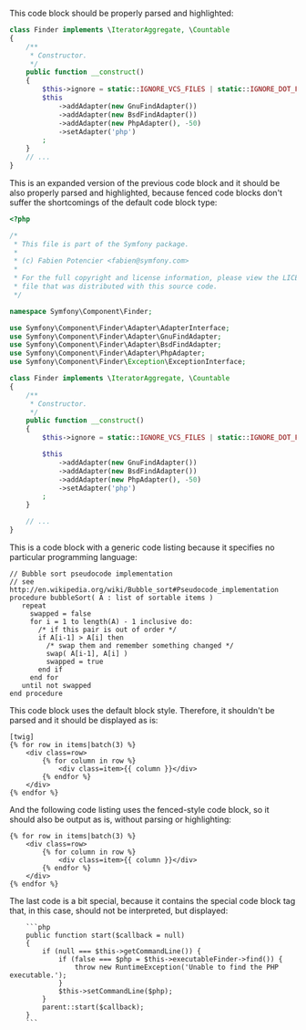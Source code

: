This code block should be properly parsed and highlighted:

```php
class Finder implements \IteratorAggregate, \Countable
{
    /**
     * Constructor.
     */
    public function __construct()
    {
        $this->ignore = static::IGNORE_VCS_FILES | static::IGNORE_DOT_FILES;
        $this
            ->addAdapter(new GnuFindAdapter())
            ->addAdapter(new BsdFindAdapter())
            ->addAdapter(new PhpAdapter(), -50)
            ->setAdapter('php')
        ;
    }
    // ...
}
```

This is an expanded version of the previous code block and it should be also
properly parsed and highlighted, because fenced code blocks don't suffer the
shortcomings of the default code block type:

```php
<?php

/*
 * This file is part of the Symfony package.
 *
 * (c) Fabien Potencier <fabien@symfony.com>
 *
 * For the full copyright and license information, please view the LICENSE
 * file that was distributed with this source code.
 */

namespace Symfony\Component\Finder;

use Symfony\Component\Finder\Adapter\AdapterInterface;
use Symfony\Component\Finder\Adapter\GnuFindAdapter;
use Symfony\Component\Finder\Adapter\BsdFindAdapter;
use Symfony\Component\Finder\Adapter\PhpAdapter;
use Symfony\Component\Finder\Exception\ExceptionInterface;

class Finder implements \IteratorAggregate, \Countable
{
    /**
     * Constructor.
     */
    public function __construct()
    {
        $this->ignore = static::IGNORE_VCS_FILES | static::IGNORE_DOT_FILES;

        $this
            ->addAdapter(new GnuFindAdapter())
            ->addAdapter(new BsdFindAdapter())
            ->addAdapter(new PhpAdapter(), -50)
            ->setAdapter('php')
        ;
    }

    // ...
}
```

This is a code block with a generic code listing because it specifies no particular
programming language:

```
// Bubble sort pseudocode implementation
// see http://en.wikipedia.org/wiki/Bubble_sort#Pseudocode_implementation
procedure bubbleSort( A : list of sortable items )
   repeat
     swapped = false
     for i = 1 to length(A) - 1 inclusive do:
       /* if this pair is out of order */
       if A[i-1] > A[i] then
         /* swap them and remember something changed */
         swap( A[i-1], A[i] )
         swapped = true
       end if
     end for
   until not swapped
end procedure
```

This code block uses the default block style. Therefore, it shouldn't be
parsed and it should be displayed as is:

    [twig]
    {% for row in items|batch(3) %}
        <div class=row>
            {% for column in row %}
                <div class=item>{{ column }}</div>
            {% endfor %}
        </div>
    {% endfor %}

And the following code listing uses the fenced-style code block, so it should
also be output as is, without parsing or highlighting:

~~~ .twig
{% for row in items|batch(3) %}
    <div class=row>
        {% for column in row %}
            <div class=item>{{ column }}</div>
        {% endfor %}
    </div>
{% endfor %}
~~~

The last code is a bit special, because it contains the special code block tag
that, in this case, should not be interpreted, but displayed:

```
    ```php
    public function start($callback = null)
    {
        if (null === $this->getCommandLine()) {
            if (false === $php = $this->executableFinder->find()) {
                throw new RuntimeException('Unable to find the PHP executable.');
            }
            $this->setCommandLine($php);
        }
        parent::start($callback);
    }
    ```
```
